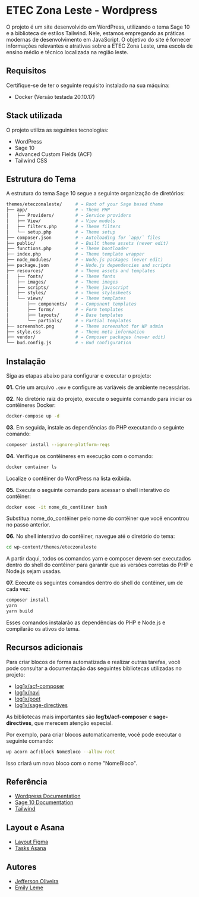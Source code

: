 # ETEC Zona Leste - Wordpress

O projeto é um site desenvolvido em WordPress, utilizando o tema Sage 10 e a biblioteca de estilos Tailwind. Nele, estamos empregando as práticas modernas de desenvolvimento em JavaScript. O objetivo do site é fornecer informações relevantes e atrativas sobre a ETEC Zona Leste, uma escola de ensino médio e técnico localizada na região leste.

## Requisitos

Certifique-se de ter o seguinte requisito instalado na sua máquina:

- Docker (Versão testada 20.10.17)

## Stack utilizada

O projeto utiliza as seguintes tecnologias:

- WordPress
- Sage 10
- Advanced Custom Fields (ACF)
- Tailwind CSS

## Estrutura do Tema

A estrutura do tema Sage 10 segue a seguinte organização de diretórios:

```bash
themes/eteczonaleste/     # → Root of your Sage based theme
├── app/                  # → Theme PHP
│   ├── Providers/        # → Service providers
│   ├── View/             # → View models
│   ├── filters.php       # → Theme filters
│   └── setup.php         # → Theme setup
├── composer.json         # → Autoloading for `app/` files
├── public/               # → Built theme assets (never edit)
├── functions.php         # → Theme bootloader
├── index.php             # → Theme template wrapper
├── node_modules/         # → Node.js packages (never edit)
├── package.json          # → Node.js dependencies and scripts
├── resources/            # → Theme assets and templates
│   ├── fonts/            # → Theme fonts
│   ├── images/           # → Theme images
│   ├── scripts/          # → Theme javascript
│   ├── styles/           # → Theme stylesheets
│   └── views/            # → Theme templates
│       ├── components/   # → Component templates
│       ├── forms/        # → Form templates
│       ├── layouts/      # → Base templates
│       └── partials/     # → Partial templates
├── screenshot.png        # → Theme screenshot for WP admin
├── style.css             # → Theme meta information
├── vendor/               # → Composer packages (never edit)
└── bud.config.js         # → Bud configuration
```

## Instalação

Siga as etapas abaixo para configurar e executar o projeto:

**01.** Crie um arquivo `.env` e configure as variáveis de ambiente necessárias.

**02.** No diretório raiz do projeto, execute o seguinte comando para iniciar os contêineres Docker:

```bash
docker-compose up -d
```

**03.** Em seguida, instale as dependências do PHP executando o seguinte comando:

```bash
composer install --ignore-platform-reqs
```


**04.** Verifique os contêineres em execução com o comando:
```bash
docker container ls
```
Localize o contêiner do WordPress na lista exibida.

**05.** Execute o seguinte comando para acessar o shell interativo do contêiner:
```bash
docker exec -it nome_do_contêiner bash
```
Substitua nome_do_contêiner pelo nome do contêiner que você encontrou no passo anterior.

**06.** No shell interativo do contêiner, navegue até o diretório do tema:
```bash
cd wp-content/themes/eteczonaleste
```
A partir daqui, todos os comandos yarn e composer devem ser executados dentro do shell do contêiner para garantir que as versões corretas do PHP e Node.js sejam usadas.

**07.** Execute os seguintes comandos dentro do shell do contêiner, um de cada vez:
```bash
composer install
yarn
yarn build
```
Esses comandos instalarão as dependências do PHP e Node.js e compilarão os ativos do tema.

## Recursos adicionais

Para criar blocos de forma automatizada e realizar outras tarefas, você pode consultar a documentação das seguintes bibliotecas utilizadas no projeto:

- [log1x/acf-composer](https://github.com/Log1x/acf-composer)
- [log1x/navi](https://github.com/Log1x/navi)
- [log1x/poet](https://github.com/Log1x/poet)
- [log1x/sage-directives](https://github.com/Log1x/sage-directives)


As bibliotecas mais importantes são **log1x/acf-composer** e **sage-directives**, que merecem atenção especial.

Por exemplo, para criar blocos automaticamente, você pode executar o seguinte comando:

```bash
wp acorn acf:block NomeBloco --allow-root
```
Isso criará um novo bloco com o nome "NomeBloco".

## Referência

 - [Wordpress Documentation](https://developer.wordpress.org/)
 - [Sage 10 Documentation](https://roots.io/sage/docs/installation)
 - [Tailwind](https://tailwindcss.com/)

## Layout e Asana

- [Layout Figma](https://www.figma.com/file/d5zwqJ6V2KX3QIIuUayYDC/ETEC-Zona-Leste?type=design&node-id=18%3A258&t=CsClEAg0XnSMqHaF-1)
- [Tasks Asana](https://app.asana.com/0/1204690336203362/1204690336203362)

## Autores

- [Jefferson Oliveira](https://github.com/jeffersonrucu)
- [Emily Leme](https://github.com/catmiih)
